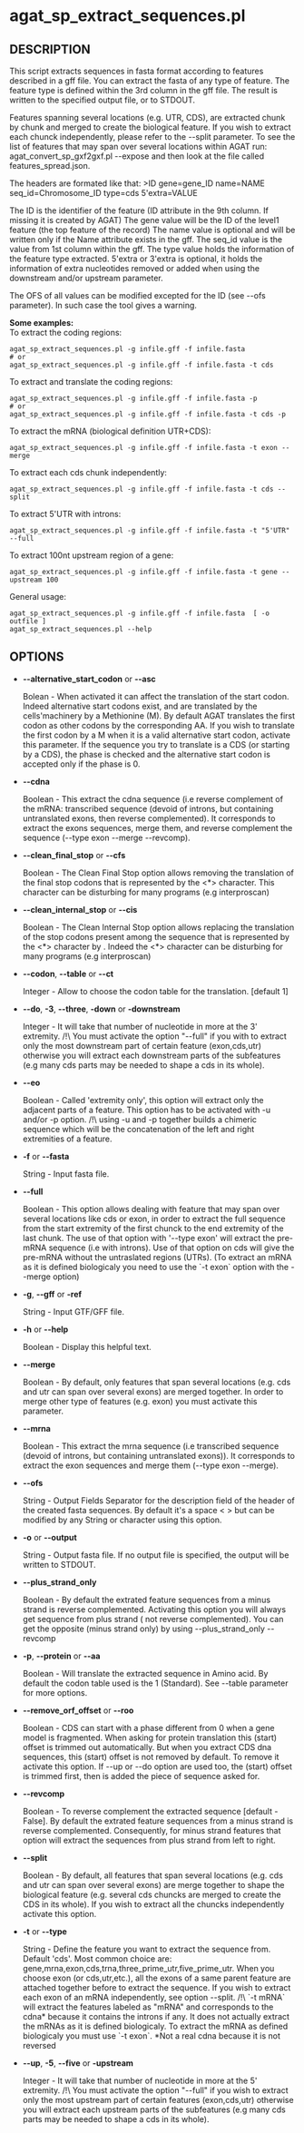 # agat\_sp\_extract\_sequences.pl

## DESCRIPTION

This script extracts sequences in fasta format according to features described
in a gff file. You can extract the fasta of any type of feature. The feature
type is defined within the 3rd column in the gff file.
The result is written to the specified output file, or to STDOUT.

Features spanning several locations (e.g. UTR, CDS), are extracted chunk by chunk
and merged to create the biological feature. If you wish to extract each chunck independently,
please refer to the --split parameter. To see the list of features that may span over several locations
within AGAT run: agat\_convert\_sp\_gxf2gxf.pl --expose
and then look at the file called features\_spread.json.

The headers are formated like that:
\>ID gene=gene\_ID name=NAME seq\_id=Chromosome\_ID type=cds 5'extra=VALUE

The ID is the identifier of the feature (ID attribute in the 9th column.
If missing it is created by AGAT)
The gene value will be the ID of the level1 feature (the top feature of the record)
The name value is optional and will be written only if the Name attribute exists in the gff.
The seq\_id value is the value from 1st column within the gff.
The type value holds the information of the feature type extracted.
5'extra or 3'extra is optional, it holds the information of extra nucleotides
removed or added when using the downstream and/or upstream parameter.

The OFS of all values can be modified excepted for the ID (see --ofs parameter).
In such case the tool gives a warning.

**Some examples:**  
To extract the coding regions:  
```
agat_sp_extract_sequences.pl -g infile.gff -f infile.fasta
# or
agat_sp_extract_sequences.pl -g infile.gff -f infile.fasta -t cds
```
To extract and translate the coding regions:  
```
agat_sp_extract_sequences.pl -g infile.gff -f infile.fasta -p
# or
agat_sp_extract_sequences.pl -g infile.gff -f infile.fasta -t cds -p
```
To extract the mRNA (biological definition UTR+CDS):  
```
agat_sp_extract_sequences.pl -g infile.gff -f infile.fasta -t exon --merge
```
To extract each cds chunk independently:  
```
agat_sp_extract_sequences.pl -g infile.gff -f infile.fasta -t cds --split
```
To extract 5'UTR with introns:  
```
agat_sp_extract_sequences.pl -g infile.gff -f infile.fasta -t "5'UTR" --full
```
To extract 100nt upstream region of a gene:  
```
agat_sp_extract_sequences.pl -g infile.gff -f infile.fasta -t gene --upstream 100
```
General usage:  
```
agat_sp_extract_sequences.pl -g infile.gff -f infile.fasta  [ -o outfile ]
agat_sp_extract_sequences.pl --help
```

## OPTIONS

- **--alternative\_start\_codon** or **--asc**

    Bolean - When activated it can affect the translation of the start codon.
    Indeed alternative start codons exist, and are translated by the cells'machinery
    by a Methionine (M). By default AGAT translates the first codon as other codons by the
    corresponding AA. If you wish to translate the first codon by a M when it is a valid
    alternative start codon, activate this parameter.
    If the sequence you try to translate is a CDS (or starting by a CDS), the phase
    is checked and the alternative start codon is accepted only if the phase is 0.

- **--cdna**

    Boolean - This extract the cdna sequence (i.e reverse complement of the mRNA:
    transcribed sequence (devoid of introns, but containing untranslated exons,
    then reverse complemented). It corresponds to extract the exons sequences,
    merge them, and reverse complement the sequence (--type exon --merge --revcomp).

- **--clean\_final\_stop** or **--cfs**

    Boolean - The Clean Final Stop option allows removing the translation of the
    final stop codons that is represented by the <\*> character.
    This character can be disturbing for many programs (e.g interproscan)

- **--clean\_internal\_stop** or **--cis**

    Boolean - The Clean Internal Stop option allows replacing the translation of the
    stop codons present among the sequence that is represented by the <\*> character
    by <X>. Indeed the <\*> character can be disturbing for many programs
    (e.g interproscan)

- **--codon**, **--table** or **--ct**

    Integer - Allow to choose the codon table for the translation. \[default 1\]

- **--do**, **-3**, **--three**, **-down** or **-downstream**

    Integer - It will take that number of nucleotide in more at the 3' extremity.
    /!\\ You must activate the option "--full" if you with to extract only the most downstream part of certain feature (exon,cds,utr)
    otherwise you will extract each downstream parts of the subfeatures (e.g many cds parts may be needed to shape a cds in its whole).

- **--eo**

    Boolean - Called 'extremity only', this option will extract only the adjacent parts of a feature.
    This option has to be activated with -u and/or -p option.
    /!\\ using -u and -p together builds a chimeric sequence which will be the concatenation of the left and right extremities of a feature.

- **-f** or **--fasta**

    String - Input fasta file.

- **--full**

    Boolean - This option allows dealing with feature that may span over several locations
    like cds or exon, in order to extract the full sequence from the start extremity
    of the first chunck to the end extremity of the last chunk.
    The use of that option with '--type exon' will extract the pre-mRNA sequence (i.e with introns).
    Use of that option on cds will give the pre-mRNA without the untraslated regions (UTRs).
    (To extract an mRNA as it is defined biologicaly you need to use the
    \`-t exon\` option with the --merge option)

- **-g**, **--gff** or **-ref**

    String - Input GTF/GFF file.

- **-h** or **--help**

    Boolean - Display this helpful text.

- **--merge**

    Boolean - By default, only features that span several locations (e.g. cds and utr can
    span over several exons) are merged together. In order to merge other
    type of features (e.g. exon) you must activate this parameter.

- **--mrna**

    Boolean - This extract the mrna sequence (i.e transcribed sequence (devoid of
    introns, but containing untranslated exons)). It corresponds to extract the exon
    sequences and merge them (--type exon --merge).

- **--ofs**

    String - Output Fields Separator for the description field of the header of the
    created fasta sequences. By default it's a space < > but can be modified by any String or
    character using this option.

- **-o** or **--output**

    String - Output fasta file.  If no output file is specified, the output will be
    written to STDOUT.

- **--plus\_strand\_only**

    Boolean - By default the extrated feature sequences from a minus strand is
    reverse complemented. Activating this option you will always get sequence from plus
    strand ( not reverse complemented).
    You can get the opposite (minus strand only) by using --plus\_strand\_only --revcomp

- **-p**, **--protein** or **--aa**

    Boolean - Will translate the extracted sequence in Amino acid.
    By default the codon table used is the 1 (Standard).
    See --table parameter for more options.

- **--remove\_orf\_offset** or **--roo**

    Boolean - CDS can start with a phase different from 0 when a gene model is fragmented.
    When asking for protein translation this (start) offset is trimmed out automatically.
    But when you extract CDS dna sequences, this  (start) offset is not removed by default.
    To remove it activate this option. If --up or --do option are used too, the (start) offset
    is trimmed first, then is added the piece of sequence asked for.

- **--revcomp**

    Boolean - To reverse complement the extracted sequence \[default - False\].
    By default the extrated feature sequences from a minus strand is
    reverse complemented. Consequently, for minus strand features that option will
    extract the sequences from plus strand from left to right.

- **--split**

    Boolean -  By default, all features that span several locations
    (e.g. cds and utr can span over several exons) are merge together to shape
    the biological feature (e.g. several cds chuncks are merged to create the CDS
     in its whole).
    If you wish to extract all the chuncks independently activate this option.

- **-t** or **--type**

    String - Define the feature you want to extract the sequence from.
    Default 'cds'.
    Most common choice are: gene,mrna,exon,cds,trna,three\_prime\_utr,five\_prime\_utr.
    When you choose exon (or cds,utr,etc.), all the exons of a same parent feature
    are attached together before to extract the sequence. If you wish to extract each
    exon of an mRNA independently, see option --split.
    /!\\ \`-t mRNA\` will extract the features labeled as "mRNA" and corresponds to the cdna\*
    because it contains the introns if any. It does not actually extract the mRNAs as
    it is defined biologicaly. To extract the mRNA as defined biologicaly you must use \`-t exon\`.
    \*Not a real cdna because it is not reversed

- **--up**, **-5**, **--five** or **-upstream**

    Integer - It will take that number of nucleotide in more at the 5' extremity.
    /!\\ You must activate the option "--full" if you wish to extract only the most
    upstream part of certain features (exon,cds,utr)
    otherwise you will extract each upstream parts of the subfeatures
    (e.g many cds parts may be needed to shape a cds in its whole).

